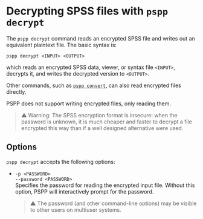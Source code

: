 # Decrypting SPSS files with `pspp decrypt`

The `pspp decrypt` command reads an encrypted SPSS file and writes out
an equivalent plaintext file.  The basic syntax is:

```
pspp decrypt <INPUT> <OUTPUT>
```

which reads an encrypted SPSS data, viewer, or syntax file `<INPUT>`,
decrypts it, and writes the decrypted version to `<OUTPUT>`.

Other commands, such as [`pspp convert`](pspp-convert.md), can also
read encrypted files directly.

PSPP does not support writing encrypted files, only reading them.

> ⚠️ Warning: The SPSS encryption format is insecure: when the password
> is unknown, it is much cheaper and faster to decrypt a file
> encrypted this way than if a well designed alternative were used.

## Options

`pspp decrypt` accepts the following options:

* `-p <PASSWORD>`  
  `--password <PASSWORD>`  
  Specifies the password for reading the encrypted input file.
  Without this option, PSPP will interactively prompt for the
  password.

  > ⚠️ The password (and other command-line options) may be visible to
  other users on multiuser systems.
